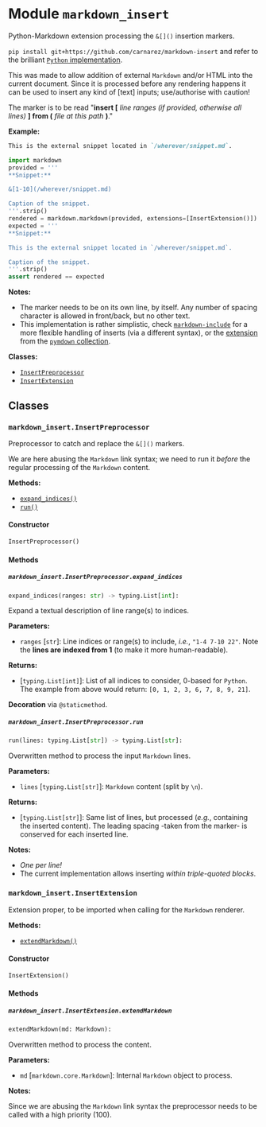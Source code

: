 # Module `markdown_insert`

Python-Markdown extension processing the `&[]()` insertion markers.

`pip install git+https://github.com/carnarez/markdown-insert` and refer to the brilliant
[`Python` implementation](https://github.com/Python-Markdown/markdown).

This was made to allow addition of external `Markdown` and/or HTML into the current
document. Since it is processed before any rendering happens it can be used to insert
any kind of \[text\] inputs; use/authorise with caution!

The marker is to be read "**insert \[** *line ranges (if provided, otherwise all lines)*
**\] from (** *file at this path* **)**."

**Example:**

```markdown
This is the external snippet located in `/wherever/snippet.md`.
```

```python
import markdown
provided = '''
**Snippet:**

&[1-10](/wherever/snippet.md)

Caption of the snippet.
'''.strip()
rendered = markdown.markdown(provided, extensions=[InsertExtension()])
expected = '''
**Snippet:**

This is the external snippet located in `/wherever/snippet.md`.

Caption of the snippet.
'''.strip()
assert rendered == expected
```

**Notes:**

- The marker needs to be on its own line, by itself. Any number of spacing character is
  allowed in front/back, but no other text.
- This implementation is rather simplistic, check
  [`markdown-include`](https://github.com/cmacmackin/markdown-include) for a more
  flexible handling of inserts (via a different syntax), or the
  [extension](https://facelessuser.github.io/pymdown-extensions/extensions/snippets/)
  from the [`pymdown` collection](https://facelessuser.github.io/pymdown-extensions/).

**Classes:**

- [`InsertPreprocessor`](#markdown_insertinsertpreprocessor)
- [`InsertExtension`](#markdown_insertinsertextension)

## Classes

### `markdown_insert.InsertPreprocessor`

Preprocessor to catch and replace the `&[]()` markers.

We are here abusing the `Markdown` link syntax; we need to run it *before* the regular
processing of the `Markdown` content.

**Methods:**

- [`expand_indices()`](#markdown_insertinsertpreprocessorexpand_indices)
- [`run()`](#markdown_insertinsertpreprocessorrun)

#### Constructor

```python
InsertPreprocessor()
```

#### Methods

##### `markdown_insert.InsertPreprocessor.expand_indices`

```python
expand_indices(ranges: str) -> typing.List[int]:
```

Expand a textual description of line range(s) to indices.

**Parameters:**

- `ranges` \[`str`\]: Line indices or range(s) to include, *i.e.*, `"1-4 7-10 22"`. Note
  the **lines are indexed from 1** (to make it more human-readable).

**Returns:**

- \[`typing.List[int]`\]: List of all indices to consider, 0-based for `Python`. The
  example from above would return: `[0, 1, 2, 3, 6, 7, 8, 9, 21]`.

**Decoration** via `@staticmethod`.

##### `markdown_insert.InsertPreprocessor.run`

```python
run(lines: typing.List[str]) -> typing.List[str]:
```

Overwritten method to process the input `Markdown` lines.

**Parameters:**

- `lines` \[`typing.List[str]`\]: `Markdown` content (split by `\n`).

**Returns:**

- \[`typing.List[str]`\]: Same list of lines, but processed (*e.g.*, containing the
  inserted content). The leading spacing -taken from the marker- is conserved for each
  inserted line.

**Notes:**

- *One per line!*
- The current implementation allows inserting *within triple-quoted blocks*.

### `markdown_insert.InsertExtension`

Extension proper, to be imported when calling for the `Markdown` renderer.

**Methods:**

- [`extendMarkdown()`](#markdown_insertinsertextensionextendmarkdown)

#### Constructor

```python
InsertExtension()
```

#### Methods

##### `markdown_insert.InsertExtension.extendMarkdown`

```python
extendMarkdown(md: Markdown):
```

Overwritten method to process the content.

**Parameters:**

- `md` \[`markdown.core.Markdown`\]: Internal `Markdown` object to process.

**Notes:**

Since we are abusing the `Markdown` link syntax the preprocessor needs to be called with
a high priority (100).
